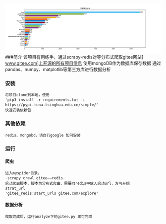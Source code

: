 ![image](https://github.com/zengxiaolou/gitee_scrapy/blob/master/analyze/test.svg)
###简介
    该项目有用练手，通过scrapy-redis对等分布式爬取gitee网站[ www.gitee.com]上开源的所有项目信息
    使用mongoDB作为数据库保存数据
    通过pandas、numpy、matplotlib等第三方库进行数据分析

### 安装
    将项目clone到本地，使用
    'pip3 install -r requirements.txt -i https://pypi.tuna.tsinghua.edu.cn/simple/'
    快速安装依赖包

### 其他依赖
    redis、mongobd，请自行google 如何安装
    
### 运行

#### 爬虫
    进入myspider目录，
    ·scrapy crawl gitee——redis·
    启动爬虫脚本，脚本为分布式爬虫，需要向redis中放入启动url，方可开始
    strat_url
    'gitee_redis:start_urls gitee.com/explore'
    
#### 数据分析
    爬取完成后，运行analyze下的gitee.py 即可完成

    
